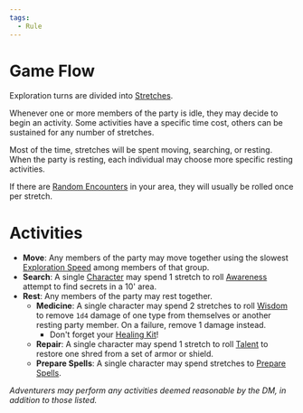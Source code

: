 ```yaml
---  
tags:  
  - Rule  
---  
```

# Game Flow  
Exploration turns are divided into [Stretches](./Stretch.md).  
  
Whenever one or more members of the party is idle, they may decide to begin an activity. Some activities have a specific time cost, others can be sustained for any number of stretches.  
  
Most of the time, stretches will be spent moving, searching, or resting. When the party is resting, each individual may choose more specific resting activities.  
  
If there are [Random Encounters](./Random%20Encounters.md) in your area, they will usually be rolled once per stretch.  
  
# Activities  
- **Move**: Any members of the party may move together using the slowest [Exploration Speed](./Exploration%20Speed.md) among members of that group.  
- **Search**: A single [Character](./Character.md) may spend 1 stretch to roll [Awareness](./Awareness.md) attempt to find secrets in a 10' area.  
- **Rest**: Any members of the party may rest together.  
	- **Medicine**: A single character may spend 2 stretches to roll [Wisdom](./Wisdom.md) to remove `1d4` damage of one type from themselves or another resting party member. On a failure, remove 1 damage instead.  
		- Don't forget your [Healing Kit](./Healing%20Kit.md)!  
	- **Repair**: A single character may spend 1 stretch to roll [Talent](./Talent.md) to restore one shred from a set of armor or shield.  
	- **Prepare Spells**: A single character may spend stretches to [Prepare Spells](./Preparing%20Spells.md).  
  
*Adventurers may perform any activities deemed reasonable by the DM, in addition to those listed.*  
